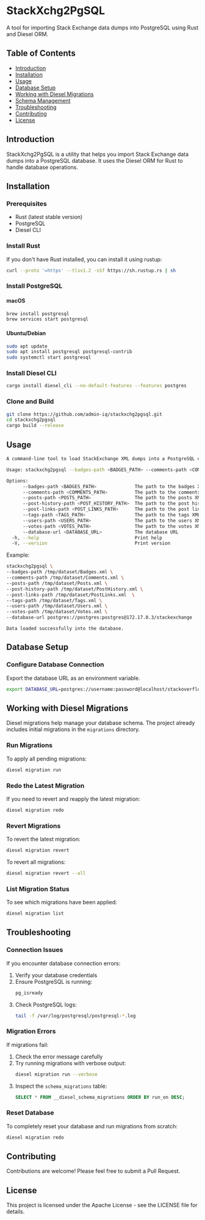# StackXchg2PgSQL

A tool for importing Stack Exchange data dumps into PostgreSQL using Rust and Diesel ORM.

## Table of Contents

- [Introduction](#introduction)
- [Installation](#installation)
- [Usage](#usage)
- [Database Setup](#database-setup)
- [Working with Diesel Migrations](#working-with-diesel-migrations)
- [Schema Management](#schema-management)
- [Troubleshooting](#troubleshooting)
- [Contributing](#contributing)
- [License](#license)

## Introduction

StackXchg2PgSQL is a utility that helps you import Stack Exchange data dumps into a PostgreSQL database. It uses the Diesel ORM for Rust to handle database operations.

## Installation

### Prerequisites

- Rust (latest stable version)
- PostgreSQL
- Diesel CLI

### Install Rust

If you don't have Rust installed, you can install it using rustup:

```bash
curl --proto '=https' --tlsv1.2 -sSf https://sh.rustup.rs | sh
```

### Install PostgreSQL

#### macOS

```bash
brew install postgresql
brew services start postgresql
```

#### Ubuntu/Debian

```bash
sudo apt update
sudo apt install postgresql postgresql-contrib
sudo systemctl start postgresql
```

### Install Diesel CLI

```bash
cargo install diesel_cli --no-default-features --features postgres
```

### Clone and Build

```bash
git clone https://github.com/admin-iq/stackxchg2pgsql.git
cd stackxchg2pgsql
cargo build --release
```

## Usage

```bash
A command-line tool to load StackExchange XML dumps into a PostgreSQL database

Usage: stackxchg2pgsql --badges-path <BADGES_PATH> --comments-path <COMMENTS_PATH> --posts-path <POSTS_PATH> --post-history-path <POST_HISTORY_PATH> --post-links-path <POST_LINKS_PATH> --tags-path <TAGS_PATH> --users-path <USERS_PATH> --votes-path <VOTES_PATH> --database-url <DATABASE_URL>

Options:
      --badges-path <BADGES_PATH>              The path to the badges XML file
      --comments-path <COMMENTS_PATH>          The path to the comments XML file
      --posts-path <POSTS_PATH>                The path to the posts XML file
      --post-history-path <POST_HISTORY_PATH>  The path to the post history XML file
      --post-links-path <POST_LINKS_PATH>      The path to the post links XML file
      --tags-path <TAGS_PATH>                  The path to the tags XML file
      --users-path <USERS_PATH>                The path to the users XML file
      --votes-path <VOTES_PATH>                The path to the votes XML file
      --database-url <DATABASE_URL>            The database URL
  -h, --help                                   Print help
  -V, --version                                Print version
```

Example:

```bash
stackxchg2pgsql \
--badges-path /tmp/dataset/Badges.xml \
--comments-path /tmp/dataset/Comments.xml \
--posts-path /tmp/dataset/Posts.xml \
--post-history-path /tmp/dataset/PostHistory.xml \
--post-links-path /tmp/dataset/PostLinks.xml  \
--tags-path /tmp/dataset/Tags.xml \
--users-path /tmp/dataset/Users.xml \
--votes-path /tmp/dataset/Votes.xml \
--database-url postgres://postgres:postgres@172.17.0.3/stackexchange
```
```
Data loaded successfully into the database.
```

## Database Setup

### Configure Database Connection

Export the database URL as an environment variable.

```bash
export DATABASE_URL=postgres://username:password@localhost/stackoverflow
```

## Working with Diesel Migrations

Diesel migrations help manage your database schema. The project already includes initial migrations in the `migrations` directory.

### Run Migrations

To apply all pending migrations:

```bash
diesel migration run
```

### Redo the Latest Migration

If you need to revert and reapply the latest migration:

```bash
diesel migration redo
```

### Revert Migrations

To revert the latest migration:

```bash
diesel migration revert
```

To revert all migrations:

```bash
diesel migration revert --all
```

### List Migration Status

To see which migrations have been applied:

```bash
diesel migration list
```

## Troubleshooting

### Connection Issues

If you encounter database connection errors:

1. Verify your database credentials
2. Ensure PostgreSQL is running:
   ```bash
   pg_isready
   ```
3. Check PostgreSQL logs:
   ```bash
   tail -f /var/log/postgresql/postgresql-*.log
   ```

### Migration Errors

If migrations fail:

1. Check the error message carefully
2. Try running migrations with verbose output:
   ```bash
   diesel migration run --verbose
   ```
3. Inspect the `schema_migrations` table:
   ```sql
   SELECT * FROM __diesel_schema_migrations ORDER BY run_on DESC;
   ```

### Reset Database

To completely reset your database and run migrations from scratch:

```bash
diesel migration redo
```

## Contributing

Contributions are welcome! Please feel free to submit a Pull Request.

## License

This project is licensed under the Apache License - see the LICENSE file for details.
